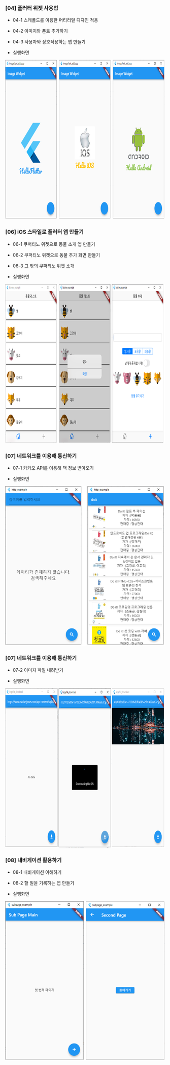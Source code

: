 ### [04] 플러터 위젯 사용법
 - 04-1 스캐폴드를 이용한 머티리얼 디자인 적용
 - 04-2 이미지와 폰트 추가하기
 - 04-3 사용자와 상호작용하는 앱 만들기
 
 - 실행화면
 <img src="./README_images/chapter4_image_font_add_app_100.png" height="500">


### [06] iOS 스타일로 플러터 앱 만들기
 - 06-1 쿠퍼티노 위젯으로 동물 소개 앱 만들기
 - 06-2 쿠퍼티노 위젯으로 동물 추가 화면 만들기
 - 06-3 그 밖의 쿠퍼티노 위젯 소개
 
 - 실행화면
 <img src="./README_images/chapter6_listview_example_100.png" height="500">

### [07] 네트워크를 이용해 통신하기
 - 07-1 카카오 API를 이용해 책 정보 받아오기
 
 - 실행화면
 <img src="./README_images/chapter7_http_example_100.png" height="500">

### [07] 네트워크를 이용해 통신하기
 - 07-2 이미지 파일 내려받기

 - 실행화면
 <img src="./README_images/chapter7_largefile_download_100.png" height="500">

### [08] 내비게이션 활용하기
 - 08-1 내비게이션 이해하기
 - 08-2 할 일을 기록하는 앱 만들기
 
 - 실행화면
 <img src="./README_images/chapter8_subpage_example_100.png" height="500">
